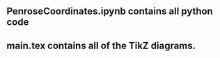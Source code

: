 ## PenroseCoordinates.ipynb contains all python code


## main.tex contains all of the TikZ diagrams.


